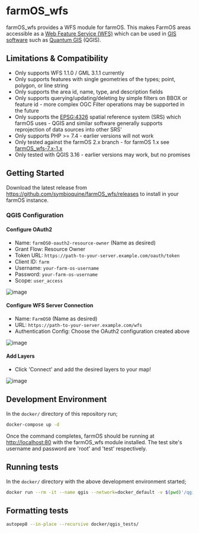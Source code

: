 # farmOS_wfs

farmOS_wfs provides a WFS module for farmOS. This makes FarmOS areas accessible as a [Web Feature Service (WFS)](https://www.opengeospatial.org/standards/wfs)
which can be used in [GIS software](https://en.wikipedia.org/wiki/Geographic_information_system) such as [Quantum GIS](https://qgis.org) (QGIS).

## Limitations & Compatibility

* Only supports WFS 1.1.0 / GML 3.1.1 currently
* Only supports features with single geometries of the types; point, polygon, or line string
* Only supports the area id, name, type, and description fields
* Only supports querying/updating/deleting by simple filters on BBOX or feature id - more complex OGC Filter operations may be supported in the future
* Only supports the [EPSG:4326](https://epsg.io/4326) spatial reference system (SRS) which farmOS uses - QGIS and similar software generally supports reprojection of data sources into other SRS'
* Only supports PHP >= 7.4 - earlier versions will not work
* Only tested against the farmOS 2.x branch - for farmOS 1.x see [farmOS_wfs-7.x-1.x](https://github.com/symbioquine/farmOS_wfs/tree/7.x-1.x)
* Only tested with QGIS 3.16 - earlier versions may work, but no promises

## Getting Started

Download the latest release from https://github.com/symbioquine/farmOS_wfs/releases to install in your farmOS instance.

### QGIS Configuration

#### Configure OAuth2

* Name: `farmOS0-oauth2-resource-owner` (Name as desired)
* Grant Flow: Resource Owner
* Token URL: `https://path-to-your-server.example.com/oauth/token`
* Client ID: `farm`
* Username: `your-farm-os-username`
* Password: `your-farm-os-username`
* Scope: `user_access`

![image](https://user-images.githubusercontent.com/30754460/103063679-e66fcf00-4566-11eb-9bc8-cddb19c1067c.png)

#### Configure WFS Server Connection

* Name: `FarmOS0` (Name as desired)
* URL: `https://path-to-your-server.example.com/wfs`
* Authentication Config: Choose the OAuth2 configuration created above

![image](https://user-images.githubusercontent.com/30754460/103063809-41092b00-4567-11eb-939f-c02b1cc79b9b.png)

#### Add Layers

* Click 'Connect' and add the desired layers to your map!

![image](https://user-images.githubusercontent.com/30754460/103485307-4c035d00-4daa-11eb-851f-075d8e918344.png)

## Development Environment

In the `docker/` directory of this repository run;

```sh
docker-compose up -d
```

Once the command completes, farmOS should be running at [http://localhost:80](http://localhost:80) with the farmOS_wfs module installed. The test site's username and password are 'root' and 'test' respectively.


## Running tests

In the `docker/` directory with the above development environment started;

```sh
docker run --rm -it --name qgis --network=docker_default -v $(pwd)'/qgis_tests:/tests_directory' qgis_test_harness:latest ./run_tests.sh test_suite.run_tests
```

## Formatting tests

```sh
autopep8 --in-place --recursive docker/qgis_tests/
```
